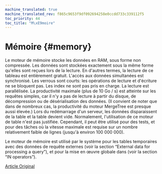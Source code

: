 ```yaml
---
machine_translated: true
machine_translated_rev: f865c9653f9df092694258e0ccdd733c339112f5
toc_priority: 44
toc_title: "M\xE9moire"
---
```


# Mémoire {#memory}

Le moteur de mémoire stocke les données en RAM, sous forme non compressée. Les données sont stockées exactement sous la même forme qu'elles sont reçues lors de la lecture. En d'autres termes, la lecture de ce tableau est entièrement gratuit.
L'accès aux données simultanées est synchronisé. Les verrous sont courts: les opérations de lecture et d'écriture ne se bloquent pas.
Les index ne sont pas pris en charge. La lecture est parallélisée.
La productivité maximale (plus de 10 Go / s) est atteinte sur les requêtes simples, car il n'y a pas de lecture à partir du disque, de décompression ou de désérialisation des données. (Il convient de noter que dans de nombreux cas, la productivité du moteur MergeTree est presque aussi élevée.)
Lors du redémarrage d'un serveur, les données disparaissent de la table et la table devient vide.
Normalement, l'utilisation de ce moteur de table n'est pas justifiée. Cependant, il peut être utilisé pour des tests, et pour des tâches où la vitesse maximale est requise sur un nombre relativement faible de lignes (jusqu'à environ 100 000 000).

Le moteur de mémoire est utilisé par le système pour les tables temporaires avec des données de requête externes (voir la section “External data for processing a query”), et pour la mise en œuvre globale dans (voir la section “IN operators”).

[Article Original](https://clickhouse.tech/docs/en/operations/table_engines/memory/) <!--hide-->
